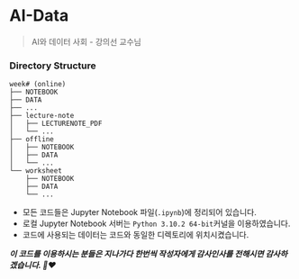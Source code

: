# AI-Data
> AI와 데이터 사회 - 강의선 교수님

### Directory Structure
```
week# (online)
├── NOTEBOOK
├── DATA
├── ...
├── lecture-note
│   ├── LECTURENOTE_PDF
│   └── ...
├── offline
│   ├── NOTEBOOK
│   ├── DATA
│   └── ...
└── worksheet
    ├── NOTEBOOK
    ├── DATA
    └── ...
```

* 모든 코드들은 Jupyter Notebook 파일(`.ipynb`)에 정리되어 있습니다.
* 로컬 Jupyter Notebook 서버는 `Python 3.10.2 64-bit`커널을 이용하였습니다.
* 코드에 사용되는 데이터는 코드와 동일한 디렉토리에 위치시켰습니다.

***이 코드를 이용하시는 분들은 지나가다 한번씩 작성자에게 감사인사를 전해시면 감사하겠습니다. 🙏❤️***